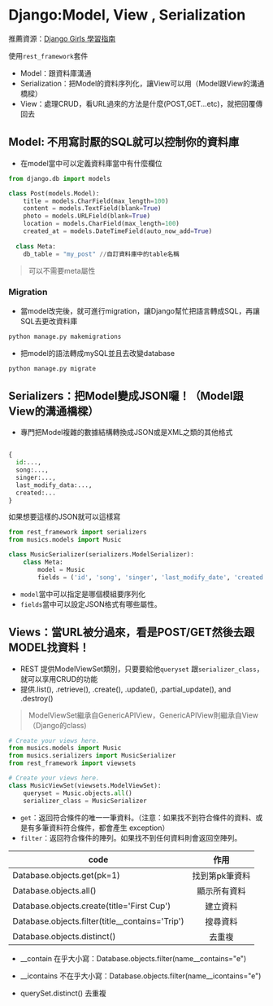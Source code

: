 # Django:Model, View , Serialization


推薦資源：[Django Girls 學習指南](https://djangogirlstaipei.gitbooks.io/django-girls-taipei-tutorial/django/models.html)


使用`rest_framework`套件

- Model：跟資料庫溝通
- Serialization：把Model的資料序列化，讓View可以用（Model跟View的溝通橋樑）
- View：處理CRUD，看URL過來的方法是什麼(POST,GET...etc)，就把回覆傳回去

## Model: 不用寫討厭的SQL就可以控制你的資料庫

- 在model當中可以定義資料庫當中有什麼欄位


``` py
from django.db import models

class Post(models.Model):
    title = models.CharField(max_length=100)
    content = models.TextField(blank=True)
    photo = models.URLField(blank=True)
    location = models.CharField(max_length=100)
    created_at = models.DateTimeField(auto_now_add=True)
  
  class Meta:
    db_table = "my_post" //自訂資料庫中的table名稱
```
> 可以不需要meta屬性


### Migration

- 當model改完後，就可進行migration，讓Django幫忙把語言轉成SQL，再讓SQL去更改資料庫


```py
python manage.py makemigrations
```
- 把model的語法轉成mySQL並且去改變database
```py
python manage.py migrate
```


## Serializers：把Model變成JSON囉！（Model跟View的溝通橋樑）

- 專門把Model複雜的數據結構轉換成JSON或是XML之類的其他格式

```py

{
  id:...,
  song:...,
  singer:...,
  last_modify_data:...,
  created:...
}
```
如果想要這樣的JSON就可以這樣寫

```py
from rest_framework import serializers
from musics.models import Music

class MusicSerializer(serializers.ModelSerializer):
    class Meta:
        model = Music
        fields = ('id', 'song', 'singer', 'last_modify_date', 'created')
```

- `model`當中可以指定是哪個模組要序列化
- `fields`當中可以設定JSON格式有哪些屬性。


## Views：當URL被分過來，看是POST/GET然後去跟MODEL找資料！



- REST 提供ModelViewSet類別，只要要給他`queryset` 跟`serializer_class`，就可以享用CRUD的功能
- 提供.list(), .retrieve(), .create(), .update(), .partial_update(), and .destroy()
>  ModelViewSet繼承自GenericAPIView，GenericAPIView則繼承自View（Django的class)

```py
# Create your views here.
from musics.models import Music
from musics.serializers import MusicSerializer
from rest_framework import viewsets

# Create your views here.
class MusicViewSet(viewsets.ModelViewSet):
    queryset = Music.objects.all()
    serializer_class = MusicSerializer
```





- `get`：返回符合條件的唯一一筆資料。（注意：如果找不到符合條件的資料、或是有多筆資料符合條件，都會產生 exception）
- `filter`：返回符合條件的陣列。如果找不到任何資料則會返回空陣列。




code           | 作用  | 
--------------|:-----:|
Database.objects.get(pk=1)    | 找到第pk筆資料 | 
Database.objects.all()   | 顯示所有資料 | 
Database.objects.create(title='First Cup') | 建立資料 | 
Database.objects.filter(title__contains='Trip')| 搜尋資料| 
Database.objects.distinct()   | 去重複 | 

- __contain 在乎大小寫：Database.objects.filter(name__contains="e") 
- __icontains 不在乎大小寫：Database.objects.filter(name__icontains="e") 

- querySet.distinct() 去重複

